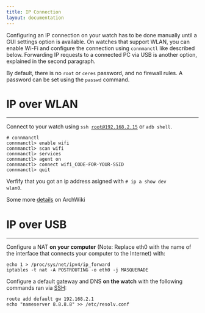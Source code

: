```yaml
---
title: IP Connection
layout: documentation
---
```


Configuring an IP connection on your watch has to be done manually until a GUI settings option is available.
On watches that support WLAN, you can enable Wi-Fi and configure the connection using <code>connmanctl</code> like described below.
Forwarding IP requests to a connected PC via USB is another option, explained in the second paragraph.

By default, there is no <code>root</code> or <code>ceres</code> password, and no firewall rules. A password can be set using the <code>passwd</code> command.



# IP over WLAN

*****

Connect to your watch using <code>ssh root@192.168.2.15</code> or <code>adb shell</code>.

<pre><code># connmanctl
connmanctl&gt; enable wifi
connmanctl&gt; scan wifi
connmanctl&gt; services
connmanctl&gt; agent on
connmanctl&gt; connect wifi_CODE-FOR-YOUR-SSID
connmanctl&gt; quit
</code></pre>

Verfify that you got an ip address asigned with <code># ip a show dev wlan0</code>.

Some more <a href="https://wiki.archlinux.org/index.php/ConnMan#Connecting_to_a_protected_access_point">details</a> on ArchWiki



# IP over USB

*****


Configure a NAT **on your computer** (Note: Replace eth0 with the name of the interface that connects your computer to the Internet) with:

    echo 1 > /proc/sys/net/ipv4/ip_forward
    iptables -t nat -A POSTROUTING -o eth0 -j MASQUERADE

Configure a default gateway and DNS **on the watch** with the following commands ran via [SSH](https://asteroidos.org/wiki/ssh/):

    route add default gw 192.168.2.1
    echo "nameserver 8.8.8.8" >> /etc/resolv.conf

